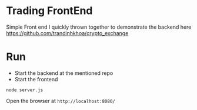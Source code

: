 # Trading FrontEnd
Simple Front end I quickly thrown together to demonstrate the backend here
https://github.com/trandinhkhoa/crypto_exchange

# Run
- Start the backend at the mentioned repo
- Start the frontend

```
node server.js
```
Open the browser at `http://localhost:8080/`
